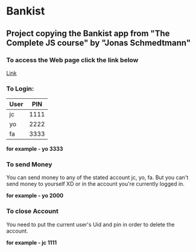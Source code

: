 # Bankist
## Project copying the Bankist app from "The Complete JS course" by "Jonas Schmedtmann"

### To access the Web page click the link below
[Link](https://aero-26.github.io/Bankist/)

### To Login:
|User|PIN|
|-----|-----|
|jc| 1111 |
|yo| 2222 |
|fa| 3333 |

**for example - yo 3333**

### To send Money
You can send money to any of the stated account jc, yo, fa. But you can't send money to yourself XD or in the account you're currently logged in.

**for example - yo 2000**

### To close Account
You need to put the current user's Uid and pin in order to delete the account.

**for example - jc  1111**
